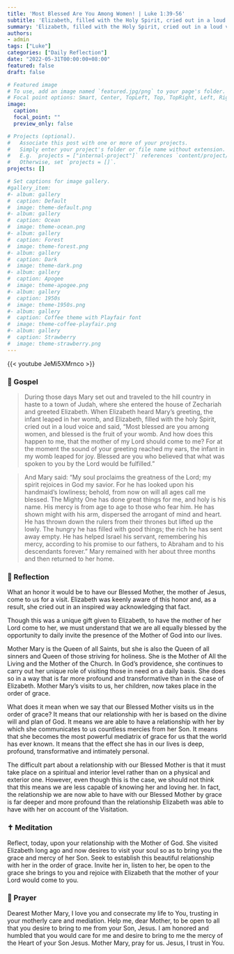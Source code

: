```yaml
---
title: 'Most Blessed Are You Among Women! | Luke 1:39-56'
subtitle: 'Elizabeth, filled with the Holy Spirit, cried out in a loud voice and said, “Blessed are you among women, and blessed is the fruit of your womb.  And how does this happen to me, that the mother of my Lord should come to me?”  Luke 1:41b–43'
summary: 'Elizabeth, filled with the Holy Spirit, cried out in a loud voice and said, “Blessed are you among women, and blessed is the fruit of your womb.  And how does this happen to me, that the mother of my Lord should come to me?”  Luke 1:41b–43'
authors:
- admin
tags: ["Luke"]
categories: ["Daily Reflection"]
date: "2022-05-31T00:00:00+08:00"
featured: false
draft: false

# Featured image
# To use, add an image named `featured.jpg/png` to your page's folder.
# Focal point options: Smart, Center, TopLeft, Top, TopRight, Left, Right, BottomLeft, Bottom, BottomRight
image:
  caption:
  focal_point: ""
  preview_only: false

# Projects (optional).
#   Associate this post with one or more of your projects.
#   Simply enter your project's folder or file name without extension.
#   E.g. `projects = ["internal-project"]` references `content/project/deep-learning/index.md`.
#   Otherwise, set `projects = []`.
projects: []

# Set captions for image gallery.
#gallery_item:
#- album: gallery
#  caption: Default
#  image: theme-default.png
#- album: gallery
#  caption: Ocean
#  image: theme-ocean.png
#- album: gallery
#  caption: Forest
#  image: theme-forest.png
#- album: gallery
#  caption: Dark
#  image: theme-dark.png
#- album: gallery
#  caption: Apogee
#  image: theme-apogee.png
#- album: gallery
#  caption: 1950s
#  image: theme-1950s.png
#- album: gallery
#  caption: Coffee theme with Playfair font
#  image: theme-coffee-playfair.png
#- album: gallery
#  caption: Strawberry
#  image: theme-strawberry.png
---
```


{{< youtube JeMi5XMrnco >}}

### :love_letter: Gospel
> During those days Mary set out and traveled to the hill country in haste to a town of Judah, where she entered the house of Zechariah and greeted Elizabeth. When Elizabeth heard Mary’s greeting, the infant leaped in her womb, and Elizabeth, filled with the holy Spirit, cried out in a loud voice and said, “Most blessed are you among women, and blessed is the fruit of your womb. And how does this happen to me, that the mother of my Lord should come to me? For at the moment the sound of your greeting reached my ears, the infant in my womb leaped for joy. Blessed are you who believed that what was spoken to you by the Lord would be fulfilled.”

> And Mary said: “My soul proclaims the greatness of the Lord; my spirit rejoices in God my savior. For he has looked upon his handmaid’s lowliness; behold, from now on will all ages call me blessed. The Mighty One has done great things for me, and holy is his name. His mercy is from age to age to those who fear him. He has shown might with his arm, dispersed the arrogant of mind and heart. He has thrown down the rulers from their thrones but lifted up the lowly. The hungry he has filled with good things; the rich he has sent away empty. He has helped Israel his servant, remembering his mercy, according to his promise to our fathers, to Abraham and to his descendants forever.” Mary remained with her about three months and then returned to her home.

### :speech_balloon: Reflection
What an honor it would be to have our Blessed Mother, the mother of Jesus, come to us for a visit.  Elizabeth was keenly aware of this honor and, as a result, she cried out in an inspired way acknowledging that fact.

Though this was a unique gift given to Elizabeth, to have the mother of her Lord come to her, we must understand that we are all equally blessed by the opportunity to daily invite the presence of the Mother of God into our lives.

Mother Mary is the Queen of all Saints, but she is also the Queen of all sinners and Queen of those striving for holiness.  She is the Mother of All the Living and the Mother of the Church.  In God’s providence, she continues to carry out her unique role of visiting those in need on a daily basis.  She does so in a way that is far more profound and transformative than in the case of Elizabeth.  Mother Mary’s visits to us, her children, now takes place in the order of grace.

What does it mean when we say that our Blessed Mother visits us in the order of grace?  It means that our relationship with her is based on the divine will and plan of God.  It means we are able to have a relationship with her by which she communicates to us countless mercies from her Son.  It means that she becomes the most powerful mediatrix of grace for us that the world has ever known.  It means that the effect she has in our lives is deep, profound, transformative and intimately personal.

The difficult part about a relationship with our Blessed Mother is that it must take place on a spiritual and interior level rather than on a physical and exterior one.  However, even though this is the case, we should not think that this means we are less capable of knowing her and loving her.
In fact, the relationship we are now able to have with our Blessed Mother by grace is far deeper and more profound than the relationship Elizabeth was able to have with her on account of the Visitation.

### :latin_cross: Meditation
Reflect, today, upon your relationship with the Mother of God.  She visited Elizabeth long ago and now desires to visit your soul so as to bring you the grace and mercy of her Son.  Seek to establish this beautiful relationship with her in the order of grace.  Invite her in, listen to her, be open to the grace she brings to you and rejoice with Elizabeth that the mother of your Lord would come to you.

### :pray: Prayer
Dearest Mother Mary, I love you and consecrate my life to You, trusting in your motherly care and mediation.  Help me, dear Mother, to be open to all that you desire to bring to me from your Son, Jesus.  I am honored and humbled that you would care for me and desire to bring to me the mercy of the Heart of your Son Jesus.  Mother Mary, pray for us.  Jesus, I trust in You.
